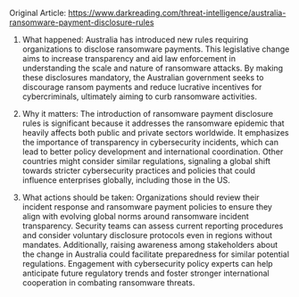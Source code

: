 Original Article: https://www.darkreading.com/threat-intelligence/australia-ransomware-payment-disclosure-rules

1) What happened: Australia has introduced new rules requiring organizations to disclose ransomware payments. This legislative change aims to increase transparency and aid law enforcement in understanding the scale and nature of ransomware attacks. By making these disclosures mandatory, the Australian government seeks to discourage ransom payments and reduce lucrative incentives for cybercriminals, ultimately aiming to curb ransomware activities.

2) Why it matters: The introduction of ransomware payment disclosure rules is significant because it addresses the ransomware epidemic that heavily affects both public and private sectors worldwide. It emphasizes the importance of transparency in cybersecurity incidents, which can lead to better policy development and international coordination. Other countries might consider similar regulations, signaling a global shift towards stricter cybersecurity practices and policies that could influence enterprises globally, including those in the US.

3) What actions should be taken: Organizations should review their incident response and ransomware payment policies to ensure they align with evolving global norms around ransomware incident transparency. Security teams can assess current reporting procedures and consider voluntary disclosure protocols even in regions without mandates. Additionally, raising awareness among stakeholders about the change in Australia could facilitate preparedness for similar potential regulations. Engagement with cybersecurity policy experts can help anticipate future regulatory trends and foster stronger international cooperation in combating ransomware threats.